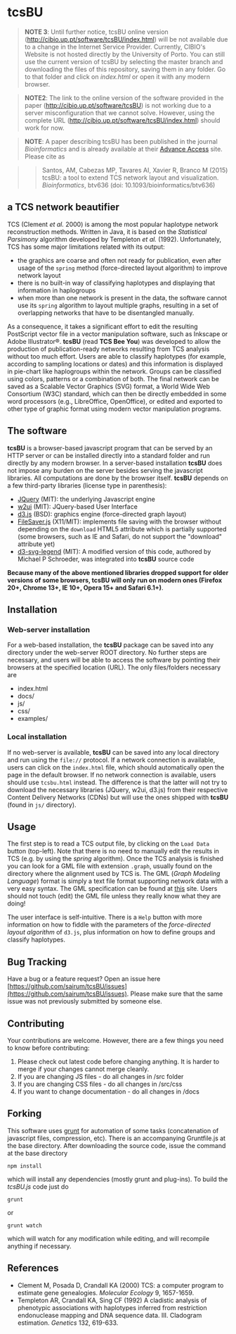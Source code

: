 # tcsBU

> **NOTE 3**: Until further notice, tcsBU online version (http://cibio.up.pt/software/tcsBU/index.html) will be not available due to a change in the Internet Service Provider. Currently, CIBIO's Website is not hosted directly by the University of Porto. You can still use the current version of tcsBU by selecting the master branch and downloading the files of this repository, saving them in any folder. Go to that folder and click on *index.html* or open it with any modern browser.

> **NOTE2**: The link to the online version of the software provided in the paper (http://cibio.up.pt/software/tcsBU) is not working due to a server misconfiguration that we cannot solve. However, using the complete URL (http://cibio.up.pt/software/tcsBU/index.html) should work for now.

> **NOTE**: A paper describing tcsBU has been published in the journal *Bioinformatics* and is already available at their [Advance Access](http://bioinformatics.oxfordjournals.org/content/early/2015/11/18/bioinformatics.btv636.long) site. Please cite as 

>> Santos, AM, Cabezas MP, Tavares AI, Xavier R, Branco M (2015) tcsBU: a tool to extend TCS network layout and visualization. *Bioinformatics*, btv636 (doi: 10.1093/bioinformatics/btv636)

## a TCS network beautifier

TCS (Clement *et al.* 2000) is among the most popular haplotype network reconstruction methods. Written in Java, it is based on the *Statistical Parsimony* algorithm developed by Templeton *et al.* (1992). Unfortunately, TCS has some major limitations related with its output: 

- the graphics are coarse and often not ready for publication, even after usage of the `spring` method (force-directed layout algorithm) to improve network layout
- there is no built-in way of classifying haplotypes and displaying that information in haplogroups
- when more than one network is present in the data, the software cannot use its `spring` algorithm to layout multiple graphs, resulting in a set of overlapping networks that have to be disentangled manually. 

As a consequence, it takes a significant effort to edit the resulting PostScript vector file in a vector manipulation software, such as Inkscape or Adobe Illustrator&reg;. **tcsBU** (read **TCS Bee You**) was developed to allow the production of publication-ready networks resulting from TCS analysis without too much effort. Users are able to classify haplotypes (for example, according to sampling locations or dates) and this information is displayed in pie-chart like haplogroups within the network. Groups can be classified using colors, patterns or a combination of both. The final network can be saved as a Scalable Vector Graphics (SVG) format, a World Wide Web Consortium (W3C) standard, which can then be directly embedded in some word processors (e.g., LibreOffice, OpenOffice), or edited and exported to other type of graphic format using modern vector manipulation programs.

## The software

**tcsBU** is a browser-based javascript program that can be served by an HTTP server or can be installed directly into a standard folder and run directly by any modern browser. In a server-based installation **tcsBU** does not impose any burden on the server besides serving the javascript libraries. All computations are done by the browser itself. **tcsBU** depends on a few third-party libraries (license type in parenthesis):

- [JQuery](https://jquery.com/) (MIT): the underlying Javascript engine
- [w2ui](http://w2ui.com/) (MIT): JQuery-based User Interface
- [d3.js](http://d3js.org/) (BSD): graphics engine (force-directed graph layout)
- [FileSaver.js](https://github.com/eligrey/FileSaver.js/) (X11/MIT): implements file saving with the browser without depending on the `download` HTML5 attribute which is partially supported (some browsers, such as IE and Safari, do not support the "download" attribute yet)
- [d3-svg-legend](https://github.com/emeeks/d3-svg-legend/) (MIT): A modified version of this code, authored by Michael P Schroeder, was integrated into **tcsBU** source code

**Because many of the above mentioned libraries dropped support for older versions of some browsers, tcsBU will only run on modern ones (Firefox 20+, Chrome 13+, IE 10+, Opera 15+ and Safari 6.1+)**.

## Installation

### Web-server installation
For a web-based installation, the **tcsBU** package can be saved into any directory under the web-server ROOT directory. No further steps are necessary, and users will be able to access the software by pointing their browsers at the specified location (URL). The only files/folders necessary are

* index.html
* docs/
* js/
* css/
* examples/

### Local installation

If no web-server is available, **tcsBU** can be saved into any local directory and run using the `file://` protocol. If a network connection is available, users can click on the `index.html` file, which should automatically open the page in the default browser. If no network connection is available, users should use `tcsbu.html` instead. The difference is that the latter will not try to download the necessary libraries (JQuery, w2ui, d3.js) from their respective Content Delivery Networks (CDNs) but will use the ones shipped with **tcsBU** (found in `js/` directory).

## Usage

The first step is to read a TCS output file, by clicking on the `Load Data` button (top-left). Note that there is no need to manually edit the results in TCS (e.g. by using the *spring* algorithm). Once the TCS analysis is finished you can look for a GML file with extension `.graph`, usually found on the directory where the alignment used by TCS is. The GML (*Graph Modeling Language*) format is simply a text file format supporting network data with a very easy syntax. The GML specification can be found at [this](http://www.fim.uni-passau.de/en/theoretical-computer-science/projects/) site. Users should not touch (edit) the GML file unless they really know what they are doing!

The user interface is self-intuitive. There is a `Help` button with more information on how to fiddle with the parameters of the *force-directed layout algorithm* of `d3.js`, plus information on how to define groups and classify haplotypes.

## Bug Tracking

Have a bug or a feature request? Open an issue here [https://github.com/sairum/tcsBU/issues](https://github.com/sairum/tcsBU/issues). 
Please make sure that the same issue was not previously submitted by someone else.

## Contributing

Your contributions are welcome. However, there are a few things you need to know before contributing:

1. Please check out latest code before changing anything. It is harder to merge if your changes cannot merge cleanly.
2. If you are changing JS files - do all changes in /src folder
3. If you are changing CSS files - do all changes in /src/css
4. If you want to change documentation - do all changes in /docs

## Forking

This software uses [grunt](http://gruntjs.com/) for automation of some tasks (concatenation of javascript files, compression, etc). There is an accompanying Gruntfile.js at the base directory. After downloading the source code, issue the command at the base directory

```
npm install
```

which will install any dependencies (mostly grunt and plug-ins). To build the *tcsBU.js* code just do

```
grunt
```

or

```
grunt watch
```

which will watch for any modification while editing, and will recompile anything if necessary.

## References
* Clement M, Posada D, Crandall KA (2000) TCS: a computer program to estimate gene genealogies. *Molecular Ecology* 9, 1657-1659.
* Templeton AR, Crandall KA, Sing CF (1992) A cladistic analysis of phenotypic associations with haplotypes inferred from restriction endonuclease mapping and DNA sequence data. III. Cladogram estimation. *Genetics* 132, 619-633.



